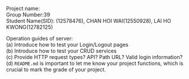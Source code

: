 Project name: \
Group Number:39 \
Student Name(SID): (12578476), CHAN HOI WAI(12550928), LAI HO KWONG(12782125)

Operation guides of server: \
 (a) Introduce how to test your Login/Logout pages \
 (b) Introduce how to test your CRUD services \
 (c) Provide HTTP request types? API? Path URL? Valid login information? \
 (d) `README.md` is important to let me know your project functions, which is crucial to mark the grade of your project.